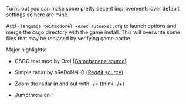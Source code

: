 Turns out you can make some pretty decent improvements over default settings so
here are mine.

Add `-language textmodorel +exec autoexec.cfg` to launch options and merge the
csgo directory with the game install. This will overwrite some files that may be
replaced by verifying game cache.

Major highlights:

* CSGO text mod by Orel ([Gamebanana source](https://gamebanana.com/mods/38438))

* Simple radar by aReDoNeHD ([Reddit source](https://old.reddit.com/r/GlobalOffensive/comments/pzyjfa/simple_radar_52_is_available_now_with_de_ancient/))

* Zoom the radar in and out with -/= (think -/+)

* Jumpthrow on '
